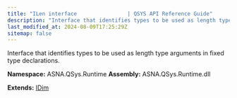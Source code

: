 ```yaml
---
title: "ILen interface                | QSYS API Reference Guide"
description: "Interface that identifies types to be used as length type arguments in fixed type declarations. "
last_modified_at: 2024-08-09T17:25:29Z
sitemap: false
---
```


Interface that identifies types to be used as length type arguments in fixed type declarations.

**Namespace:** ASNA.QSys.Runtime
**Assembly:** ASNA.QSys.Runtime.dll

**Extends:** [IDim](/reference/runtime/qsys-runtime/i-dim.html)
<br>
<br>
